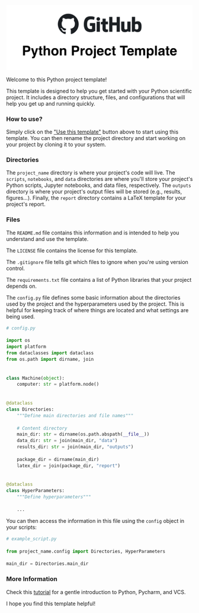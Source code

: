 ![](report/img/repository-template.png)

[//]: # (## Python Scientific Project Template)

Welcome to this Python project template!

This template is designed to help you get started with your Python scientific project. It includes a directory structure, files, and configurations that will help you get up and running quickly.

### How to use?

Simply click on the ["Use this template"](https://github.com/robinthibaut/project_template/generate) button above to start using this template. You can then rename the project directory and start working on your project by cloning it to your system.

### Directories
The `project_name` directory is where your project's code will live. The `scripts`, `notebooks`, and `data` directories are where you'll store your project's Python scripts, Jupyter notebooks, and data files, respectively. The `outputs` directory is where your project's output files will be stored (e.g., results, figures...). Finally, the `report` directory contains a LaTeX template for your project's report.

### Files
The `README.md` file contains this information and is intended to help you understand and use the template.

The `LICENSE` file contains the license for this template.

The `.gitignore` file tells git which files to ignore when you're using version control.

The `requirements.txt` file contains a list of Python libraries that your project depends on.

The `config.py` file defines some basic information about the directories used by the project and the hyperparameters used by the project. This is helpful for keeping track of where things are located and what settings are being used.

```python
# config.py

import os
import platform
from dataclasses import dataclass
from os.path import dirname, join


class Machine(object):
    computer: str = platform.node()


@dataclass
class Directories:
    """Define main directories and file names"""

    # Content directory
    main_dir: str = dirname(os.path.abspath(__file__))
    data_dir: str = join(main_dir, "data")
    results_dir: str = join(main_dir, "outputs")

    package_dir = dirname(main_dir)
    latex_dir = join(package_dir, "report")


@dataclass
class HyperParameters:
    """Define hyperparameters"""

    ...

```

You can then access the information in this file using the `config` object in your scripts:

```python
# example_script.py

from project_name.config import Directories, HyperParameters

main_dir = Directories.main_dir
```

### More Information
Check this [tutorial](https://medium.com/python-in-plain-english/a-gentle-introduction-to-python-with-pycharm-367f6b73364a) for a gentle introduction to Python, Pycharm, and VCS.

I hope you find this template helpful!